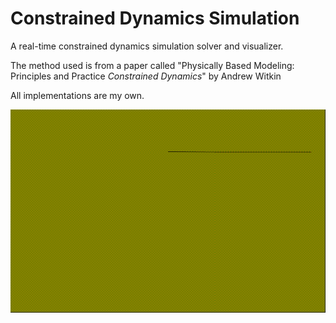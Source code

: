 # Constrained Dynamics Simulation

A real-time constrained dynamics simulation solver and visualizer.

The method used is from a paper called "Physically Based Modeling:
Principles and Practice _Constrained Dynamics_" by Andrew Witkin

All implementations are my own.

![](\doc\gif1.gif)

